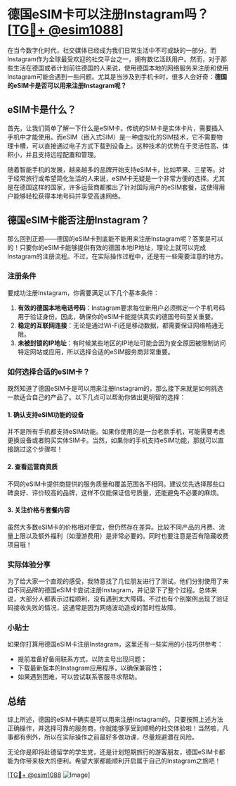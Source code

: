 # 德国eSIM卡可以注册Instagram吗？[[TG💪+ @esim1088](https://t.me/s/esim1088)]

在当今数字化时代，社交媒体已经成为我们日常生活中不可或缺的一部分。而Instagram作为全球最受欢迎的社交平台之一，拥有数亿活跃用户。然而，对于那些生活在德国或者计划前往德国的人来说，使用德国本地的网络服务来注册和使用Instagram可能会遇到一些问题。尤其是当涉及到手机卡时，很多人会好奇：**德国的eSIM卡是否可以用来注册Instagram呢？**

## eSIM卡是什么？

首先，让我们简单了解一下什么是eSIM卡。传统的SIM卡是实体卡片，需要插入手机中才能使用。而eSIM（嵌入式SIM）是一种虚拟化的SIM技术，它不需要物理卡槽，可以直接通过电子方式下载到设备上。这种技术的优势在于灵活性高、体积小，并且支持远程配置和管理。

随着智能手机的发展，越来越多的品牌开始支持eSIM卡，比如苹果、三星等。对于经常旅行或希望简化生活的人来说，eSIM卡无疑是一个非常方便的选择。尤其是在德国这样的国家，许多运营商都推出了针对国际用户的eSIM套餐，这使得用户能够轻松获得本地号码并享受高速网络。

## 德国eSIM卡能否注册Instagram？

那么回到正题——德国的eSIM卡到底能不能用来注册Instagram呢？答案是可以的！只要你的eSIM卡能够提供有效的德国本地IP地址，理论上就可以完成Instagram的注册流程。不过，在实际操作过程中，还是有一些需要注意的地方。

### 注册条件

要成功注册Instagram，你需要满足以下几个基本条件：
1. **有效的德国本地电话号码**：Instagram要求每位新用户必须绑定一个手机号码用于验证身份。因此，确保你的eSIM卡能提供真实的德国号码至关重要。
2. **稳定的互联网连接**：无论是通过Wi-Fi还是移动数据，都需要保证网络畅通无阻。
3. **未被封锁的IP地址**：有时候某些地区的IP地址可能会因为安全原因被限制访问特定网站或应用，所以选择合适的eSIM服务商非常重要。

### 如何选择合适的eSIM卡？

既然知道了德国eSIM卡是可以用来注册Instagram的，那么接下来就是如何挑选一款适合自己的产品了。以下几点可以帮助你做出更明智的选择：

#### 1. 确认支持eSIM功能的设备
并不是所有手机都支持eSIM功能。如果你使用的是一台老款手机，可能需要考虑更换设备或者购买实体SIM卡。当然，如果你的手机支持eSIM功能，那就可以直接跳过这个步骤啦！

#### 2. 查看运营商资质
不同的eSIM卡提供商提供的服务质量和覆盖范围各不相同。建议优先选择那些口碑良好、评价较高的品牌，这样不仅能保证信号质量，还能避免不必要的麻烦。

#### 3. 关注价格与套餐内容
虽然大多数eSIM卡的价格相对便宜，但仍然存在差异。比较不同产品的月费、流量上限以及额外福利（如漫游费用）是非常必要的。同时也要注意是否有隐藏收费项目哦！

### 实际体验分享

为了给大家一个直观的感受，我特意找了几位朋友进行了测试。他们分别使用了来自不同品牌的德国eSIM卡尝试注册Instagram，并记录下了整个过程。总体来说，大部分人都表示过程顺利，没有遇到太大障碍。不过也有个别案例出现了验证码接收失败的情况，这通常是因为网络波动造成的暂时性故障。

### 小贴士

如果你打算用德国eSIM卡注册Instagram，这里还有一些实用的小技巧供参考：
- 提前准备好备用联系方式，以防主号出现问题；
- 下载最新版本的Instagram应用程序，以确保兼容性；
- 如果遇到困难，可以尝试联系客服寻求帮助。

## 总结

综上所述，德国的eSIM卡确实是可以用来注册Instagram的。只要按照上述方法正确操作，并选择可靠的服务商，你就能够享受到顺畅的社交体验啦！当然啦，凡事都有例外，所以在实际操作之前最好多做功课，尽量规避潜在风险。

无论你是即将赴德留学的学生党，还是计划短期旅行的游客朋友，德国eSIM卡都能为你带来极大的便利。希望大家都能顺利开启属于自己的Instagram之旅吧！

[[TG💪+ @esim1088](https://t.me/s/esim1088) ![Image](https://i.postimg.cc/4NQfJmqS/Snipaste-2025-05-13-00-14-12.png)]